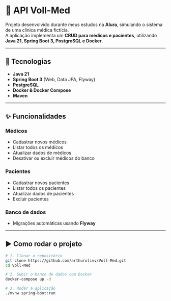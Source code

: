 # 🏥 API Voll-Med

Projeto desenvolvido durante meus estudos na **Alura**, simulando o sistema de uma clínica médica fictícia.  
A aplicação implementa um **CRUD para médicos e pacientes**, utilizando **Java 21, Spring Boot 3, PostgreSQL e Docker**.

---

## 🔧 Tecnologias

- **Java 21**  
- **Spring Boot 3** (Web, Data JPA, Flyway)  
- **PostgreSQL**  
- **Docker & Docker Compose**  
- **Maven**

---

## ✨ Funcionalidades

### Médicos
- Cadastrar novos médicos  
- Listar todos os médicos  
- Atualizar dados de médicos  
- Desativar ou excluir médicos do banco  

### Pacientes
- Cadastrar novos pacientes  
- Listar todos os pacientes  
- Atualizar dados de pacientes  
- Excluir pacientes  

### Banco de dados
- Migrações automáticas usando **Flyway**  

---

## ▶️ Como rodar o projeto

```bash
# 1. Clonar o repositório
git clone https://github.com/arthurolivv/Voll-Med.git
cd Voll-Med

# 2. Subir o banco de dados com Docker
docker-compose up -d

# 3. Rodar a aplicação
./mvnw spring-boot:run
